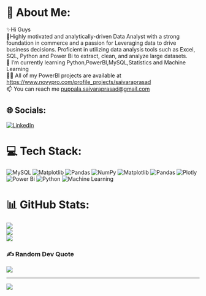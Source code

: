 # 💫 About Me:
✨Hi Guys <br>🔭Highly motivated and analytically-driven Data Analyst with a strong foundation in commerce and a passion for Leveraging data to drive business decisions. Proficient in utilizing data analysis tools such as Excel, SQL, Python and Power Bi to extract, clean, and analyze large datasets.<br>🌱 I’m currently learning Python,PowerBI,MySQL,Statistics and Machine Learning<br>👨‍💻 All of my PowerBI projects are available at https://www.novypro.com/profile_projects/saivaraprasad<br>📫 You can  reach me puppala.saivaraprasad@gmail.com


## 🌐 Socials:
[![LinkedIn](https://img.shields.io/badge/LinkedIn-%230077B5.svg?logo=linkedin&logoColor=white)](https://linkedin.com/in/SaiVaraprasad-Puppala) 

# 💻 Tech Stack:
![MySQL](https://img.shields.io/badge/mysql-%2300000f.svg?style=for-the-badge&logo=mysql&logoColor=white) ![Matplotlib](https://img.shields.io/badge/Matplotlib-%23ffffff.svg?style=for-the-badge&logo=Matplotlib&logoColor=black) ![Pandas](https://img.shields.io/badge/pandas-%23150458.svg?style=for-the-badge&logo=pandas&logoColor=white) ![NumPy](https://img.shields.io/badge/numpy-%23013243.svg?style=for-the-badge&logo=numpy&logoColor=white) ![Matplotlib](https://img.shields.io/badge/Matplotlib-%23ffffff.svg?style=for-the-badge&logo=Matplotlib&logoColor=black) ![Pandas](https://img.shields.io/badge/pandas-%23150458.svg?style=for-the-badge&logo=pandas&logoColor=white) ![Plotly](https://img.shields.io/badge/Plotly-%233F4F75.svg?style=for-the-badge&logo=plotly&logoColor=white) ![Power Bi](https://img.shields.io/badge/power_bi-F2C811?style=for-the-badge&logo=powerbi&logoColor=black) ![Python](https://img.shields.io/badge/python-3670A0?style=for-the-badge&logo=python&logoColor=ffdd54) ![Machine Learning](https://img.shields.io/badge/Machine_Learning-589636?style=for-the-badge&logo=machine-learning&logoColor=white)

# 📊 GitHub Stats:
![](https://github-readme-stats.vercel.app/api?username=SaiVaraprasad-Puppala&theme=dark&hide_border=false&include_all_commits=true&count_private=false)<br/>
![](https://github-readme-streak-stats.herokuapp.com/?user=SaiVaraprasad-Puppala&theme=dark&hide_border=false)<br/>
![](https://github-readme-stats.vercel.app/api/top-langs/?username=SaiVaraprasad-Puppala&theme=dark&hide_border=false&include_all_commits=true&count_private=false&layout=compact)

### ✍️ Random Dev Quote
![](https://quotes-github-readme.vercel.app/api?type=horizontal&theme=radical)

---
[![](https://visitcount.itsvg.in/api?id=SaiVaraprasad-Puppala&icon=0&color=0)](https://visitcount.itsvg.in)

<!-- Proudly created with GPRM ( https://gprm.itsvg.in ) -->
